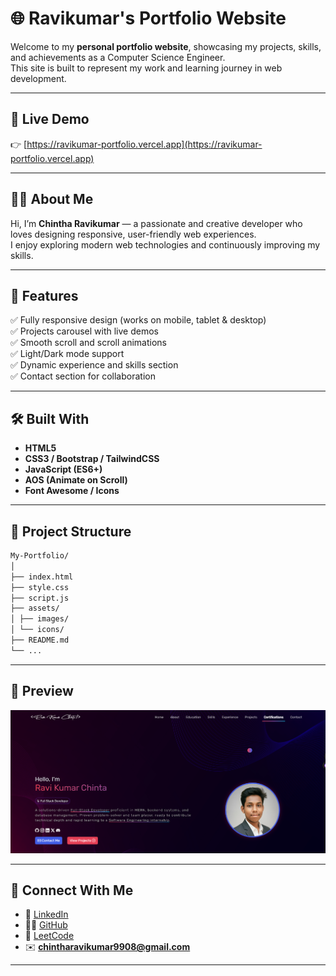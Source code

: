 # 🌐 Ravikumar's Portfolio Website

Welcome to my **personal portfolio website**, showcasing my projects, skills, and achievements as a Computer Science Engineer.  
This site is built to represent my work and learning journey in web development.

---

## 🔗 Live Demo  
👉 [https://ravikumar-portfolio.vercel.app](https://ravikumar-portfolio.vercel.app)

---

## 🧑‍💻 About Me  
Hi, I’m **Chintha Ravikumar** — a passionate and creative developer who loves designing responsive, user-friendly web experiences.  
I enjoy exploring modern web technologies and continuously improving my skills.

---

## 🚀 Features  
✅ Fully responsive design (works on mobile, tablet & desktop)  
✅ Projects carousel with live demos  
✅ Smooth scroll and scroll animations  
✅ Light/Dark mode support  
✅ Dynamic experience and skills section  
✅ Contact section for collaboration  

---

## 🛠️ Built With  
- **HTML5**  
- **CSS3 / Bootstrap / TailwindCSS**  
- **JavaScript (ES6+)**  
- **AOS (Animate on Scroll)**  
- **Font Awesome / Icons**

---

## 📂 Project Structure  

```bash
My-Portfolio/
│
├── index.html
├── style.css
├── script.js
├── assets/
│ ├── images/
│ └── icons/
├── README.md
└── ...
```
---
## 📸 Preview  

![Live Here..](assets/images/Preview%20Image.png)




---

## 🤝 Connect With Me  

- 💼 [LinkedIn](https://linkedin.com/in/chinta-ravi-kumar)  
- 🧑‍💻 [GitHub](https://github.com/chinta-ravi-kumar)  
- 💬 [LeetCode](https://leetcode.com/yourusername)  
- ✉️ **chintharavikumar9908@gmail.com**

----